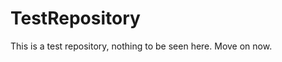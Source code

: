 TestRepository
==============

This is a test repository, nothing to be seen here. Move on now.  
 
 
  
 
 
  
     
      
      
       
      
       
    
    
  
   
     
  
    
  
  
 
 
 
